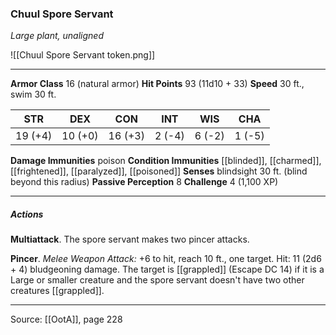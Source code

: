 ### Chuul Spore Servant
_Large plant, unaligned_

![[Chuul Spore Servant token.png]]


---

**Armor Class** 16 (natural armor)
**Hit Points** 93 (11d10 + 33)
**Speed** 30 ft., swim 30 ft.

| STR     | DEX     | CON     | INT     | WIS     | CHA     |
|---------|---------|---------|---------|---------|---------|
| 19 (+4) | 10 (+0) | 16 (+3) | 2 (-4) | 6 (-2) | 1 (-5) |

**Damage Immunities** poison
**Condition Immunities** [[blinded]], [[charmed]], [[frightened]], [[paralyzed]], [[poisoned]]
**Senses** blindsight 30 ft. (blind beyond this radius)
**Passive Perception** 8
**Challenge** 4 (1,100 XP)

---

##### Actions
**Multiattack**. The spore servant makes two pincer attacks.

**Pincer**. _Melee Weapon Attack:_ +6 to hit, reach 10 ft., one target. Hit: 11 (2d6 + 4) bludgeoning damage. The target is [[grappled]] (Escape DC 14) if it is a Large or smaller creature and the spore servant doesn't have two other creatures [[grappled]].


---

Source: [[OotA]], page 228